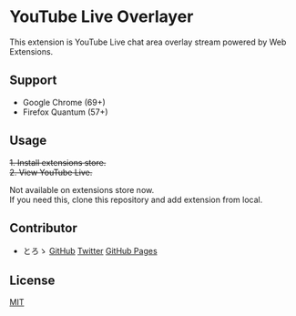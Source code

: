 # YouTube Live Overlayer

This extension is YouTube Live chat area overlay stream powered by Web Extensions.

## Support

* Google Chrome (69+)
* Firefox Quantum (57+)

## Usage

~~1. Install extensions store.~~  
~~2. View YouTube Live.~~

Not available on extensions store now.  
If you need this, clone this repository and add extension from local.

## Contributor

* とろゝ [GitHub](https://github.com/toro-ponz) [Twitter](https://twitter.com/toro_ponz) [GitHub Pages](https://toro-ponz.github.io/)

## License

[MIT](LICENSE)
